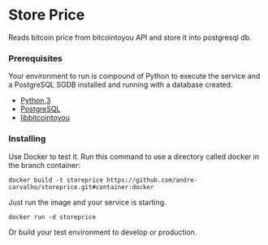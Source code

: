 # Store Price

Reads bitcoin price from bitcointoyou API and store it into postgresql db.

### Prerequisites

Your environment to run is compound of Python to execute the service and a PostgreSQL SGDB installed and running with a database created.

- [Python 3](https://www.python.org/downloads/)
- [PostgreSQL](https://www.postgresql.org/)
- [libbitcointoyou](https://github.com/andre-carvalho/libbitcointoyou)

### Installing

Use Docker to test it.
Run this command to use a directory called docker in the branch container:

```
docker build -t storeprice https://github.com/andre-carvalho/storeprice.git#container:docker

```
Just run the image and your service is starting.
```
docker run -d storeprice
```

Or build your test environment to develop or production.
